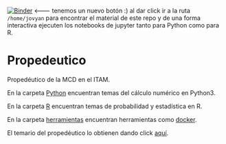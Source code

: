 [![Binder](https://mybinder.org/badge_logo.svg)](https://mybinder.org/v2/gh/ITAM-DS/Propedeutico/master) <--- tenemos un nuevo botón :) al dar click ir a la ruta `/home/jovyan` para encontrar el material de este repo y de una forma interactiva ejecuten los notebooks de jupyter tanto para Python como para R.

# Propedeutico
Propedéutico de la MCD en el ITAM.

En la carpeta [Python](/Python) encuentran temas del cálculo numérico en Python3.

En la carpeta [R](/R) encuentran temas de probabilidad y estadística en R.

En la carpeta [herramientas](/herramientas) encuentran herramientas como [docker](https://www.docker.com/).

El temario del propedéutico lo obtienen dando click [aquí](https://drive.google.com/file/d/1A5FF9lOFYXb4CdbAQaOp79x1A-9-j36b/view?usp=sharing).


